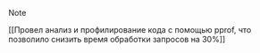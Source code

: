 

> [!NOTE]
> [[Провел анализ и профилирование кода с помощью pprof, что позволило снизить время обработки запросов на 30%]]
> 

